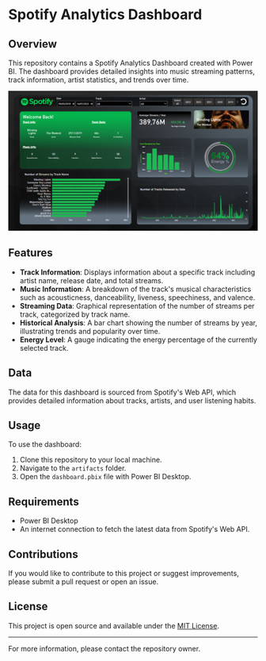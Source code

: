 # Spotify Analytics Dashboard

## Overview

This repository contains a Spotify Analytics Dashboard created with Power BI. The dashboard provides detailed insights into music streaming patterns, track information, artist statistics, and trends over time.

![Spotify Analytics Dashboard](artifacts/dashboard.png)

## Features

- **Track Information**: Displays information about a specific track including artist name, release date, and total streams.
- **Music Information**: A breakdown of the track's musical characteristics such as acousticness, danceability, liveness, speechiness, and valence.
- **Streaming Data**: Graphical representation of the number of streams per track, categorized by track name.
- **Historical Analysis**: A bar chart showing the number of streams by year, illustrating trends and popularity over time.
- **Energy Level**: A gauge indicating the energy percentage of the currently selected track.

## Data

The data for this dashboard is sourced from Spotify's Web API, which provides detailed information about tracks, artists, and user listening habits.

## Usage

To use the dashboard:

1. Clone this repository to your local machine.
2. Navigate to the `artifacts` folder.
3. Open the `dashboard.pbix` file with Power BI Desktop.

## Requirements

- Power BI Desktop
- An internet connection to fetch the latest data from Spotify's Web API.

## Contributions

If you would like to contribute to this project or suggest improvements, please submit a pull request or open an issue.

## License

This project is open source and available under the [MIT License](LICENSE).

---

For more information, please contact the repository owner.
